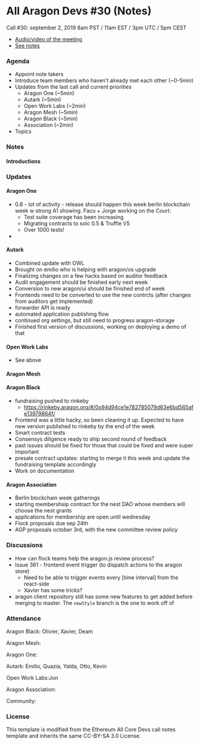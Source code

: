 
# All Aragon Devs #30 (Notes)
Call #30: september 2, 2019 8am PST / 11am EST / 3pm UTC / 5pm CEST

- [Audio/video of the meeting](https://www.youtube.com/watch?v=rO7hjwcemKU)
- [See notes](#notes)

### Agenda
* Appoint note takers
* Introduce team members who haven’t already met each other (~0-5min)
* Updates from the last call and current priorities
    * Aragon One (~5min)
    * Autark (~5min)
    * Open Work Labs (~2min)
    * Aragon Mesh (~5min)
    * Aragon Black (~5min)
    * Association (~2min)
* Topics


### Notes

#### Introductions


### Updates

#### Aragon One

- 0.8 - lot of activity - release should happen this week berlin blockchain week w strong A1 showing. Facu + Jorge working on the Court:
    - Test suite coverage has been increasing
    - Migrating contracts to solc 0.5 & Truffle V5
    - Over 1000 tests!
-

#### Autark
- Combined update with OWL
- Brought on emilio who is helping with aragon/os upgrade
- Finalizing changes on a few hacks based on auditor feedback
- Audit engagement should be finished early next week
- Conversion to new aragon/ui should be finished end of week
- Frontends need to be converted to use the new contrcts (after changes from auditors get implemented)
- forwarder API is ready
- automated application publishing flow
- continued org settings, but still need to progress aragon-storage
- Finished first version of discussions, working on deploying a demo of that

#### Open Work Labs
- See above

#### Aragon Mesh


#### Aragon Black
- fundraising pushed to rinkeby
    - https://rinkeby.aragon.org/#/0x94d94ce1e782785079d63e6bd565afe13979864f/
- Frontend was a little hacky, so been cleaning it up. Expected to have new version published to rinkeby by the end of the week
- Smart contract tests
- Consensys diligence ready to ship second round of feedback
- past issues should be fixed for those that could be fixed and were super important
- presale contract updates: starting to merge it this week and update the fundraising template accordingly
- Work on documentation

#### Aragon Association
- Berlin blockchain week gatherings
- starting membershsip contract for the nest DAO whose members will choose the nest grants
- applications for membership are open until wednesday
- Flock proposals due sep 24th
- AGP proposals october 3rd, with the new committee review policy

### Discussions
- How can flock teams help the aragon.js review process?
- Issue 361 - frontend event trigger (to dispatch actions to the aragon store)
    - Need to be able to trigger events every [time interval] from the react-side
    - Xavier has some tricks?
- aragon client repository still has some new features to get added before merging to master. The `newStyle` branch is the one to work off of

### Attendance

Aragon Black: Olivier, Xavier, Deam

Aragon Mesh:

Aragon One:

Autark: Emilio, Quazia, Yalda, Otto, Kevin

Open Work Labs:Jon

Aragon Association:

Community:

### License
This template is modified from the Ethereum All Core Devs call notes template and inherits the same CC-BY-SA 3.0 License.
